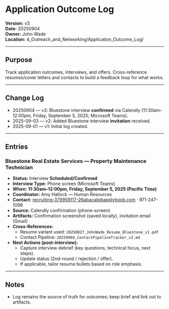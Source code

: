 # Application Outcome Log
**Version:** v3  
**Date:** 20250904  
**Owner:** John Wade  
**Location:** 4_Outreach_and_Networking/Application_Outcome_Log/

---

## Purpose
Track application outcomes, interviews, and offers. Cross-reference resumes/cover letters and contacts to build a feedback loop for what works.

---

## Change Log
- 20250904 — v3: Bluestone interview **confirmed** via Calendly (11:30am–12:00pm, Friday, September 5, 2025; Microsoft Teams).  
- 2025-09-03 — v2: Added Bluestone interview **invitation** received.  
- 2025-09-01 — v1: Initial log created.

---

## Entries

### Bluestone Real Estate Services — Property Maintenance Technician
- **Status:** Interview **Scheduled/Confirmed**  
- **Interview Type:** Phone screen (Microsoft Teams)  
- **When:** **11:30am–12:00pm, Friday, September 5, 2025 (Pacific Time)**  
- **Coordinator:** Amy Hallock — Human Resources  
- **Contact:** recruiting-379959117-26abacab@applytojob.com · 971-247-1098  
- **Source:** Calendly confirmation (phone-screen)  
- **Artifacts:** Confirmation screenshot (saved locally), invitation email (Gmail)  
- **Cross-References:**  
  - Resume variant used: `20250827_JohnWade_Resume_Bluestone_v1.pdf`  
  - Contact Pipeline: `20250904_ContactPipelineTracker_v2.md`  
- **Next Actions (post-interview):**  
  - Capture interview debrief (key questions, technical focus, next steps).  
  - Update status (2nd-round / rejection / offer).  
  - If applicable, tailor resume bullets based on role emphasis.

---

## Notes
- Log remains the source of truth for outcomes; keep brief and link out to artifacts.  
